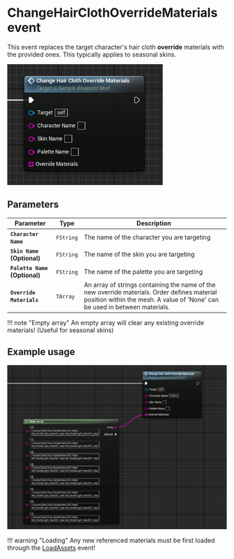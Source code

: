 # ChangeHairClothOverrideMaterials event
This event replaces the target character's hair cloth **override** materials with the provided ones. This typically applies to seasonal skins.

![ChangeHairClothOverrideMaterials](changehairclothoverridematerials.png)

## Parameters

| Parameter | Type | Description |
|-----------|------|-------------|
| **`Character Name`** | `FString` | The name of the character you are targeting |
| **`Skin Name` (Optional)** | `FString` | The name of the skin you are targeting |
| **`Palette Name` (Optional)** | `FString` | The name of the palette you are targeting |
| **`Override Materials`** | `TArray` | An array of strings containing the name of the new override materials. Order defines material position within the mesh. A value of 'None' can be used in between materials. |

!!! note "Empty array"
	An empty array will clear any existing override materials! (Useful for seasonal skins)

## Example usage
![Example](example.png)

!!! warning "Loading"
	Any new referenced materials must be first loaded through the [LoadAssets](../../LoadAssets/LoadAssets.md) event!